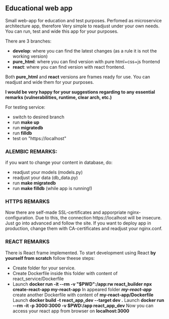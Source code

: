 ## Educational web app

Small web-app for education and test purposes. Perfomed as microservice architecture app, therefore Very simple to readjust under your own needs.
You can run, test and wide this app for your purposes.

There are 3 branches:
- **develop**: where you can find the latest changes (as a rule it is not the working version)
- **pure_html**: where you can find version with pure html+css+js frontend
- **react**: where you can find version with react frontend.

Both **pure_html** and **react** versions are frames ready for use. You can readjust and wide them for your purposes.

**I would be very happy for your suggestions regarding to any essential remarks (vulnerabilities, runtime, clear arch, etc.)**

For testing service:
- switch to desired branch
- run **make up**
- run **migratedb**
- run **filldb**
- test on "https://localhost"


### ALEMBIC REMARKS:

if you want to change your content in database, do:
- readjust your models (models.py)
- readjust your data (db_data.py)
- run **make migratedb**
- run **make filldb** (while app is running!)

### HTTPS REMARKS

Now there are self-made SSL-certificates and apporpriate nginx-configuration. Due to this, the connection https://localhost will be insecure. Just go into advanced and follow the site. If you want to deploy app in production, change them with CA-certificates and readjust your nginx.conf.

### REACT REMARKS

There is React frame implemented. To start development using React **by yourself from scratch**  follow theese steps:
- Create folder for your service.
- Create Dockerfile inside this folder with content of react_service/Dockerfile
- Launch **docker run -it --rm -v "$PWD":/app:rw react_builder npx create-react-app my-react-app**
In appeared folder ***my-react-app*** create another Dockerfile with content of **my-react-app/Dockerfile**
Launch **docker build -t react_app_dev --target dev .**
Launch **docker run --rm -it -p 3000:3000 -v $PWD:/app react_app_dev**
Now you can access your react app from browser on **localhost:3000**
